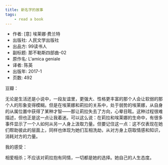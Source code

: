 ```yaml
---
title: 新名字的故事
tags:
    - read a book
---
```


- 作者:  [意] 埃莱娜·费兰特 
- 出版社: 人民文学出版社
- 出品方: 99读书人
- 副标题: 那不勒斯四部曲-02
- 原作名: L'amica geniale
- 译者: 陈英 
- 出版年: 2017-1
- 页数: 492

豆瓣：

无论是生活还是小说中，一段友谊里，更强大、性格更丰富的那个人会让软弱的那个人的形象变得模糊。但是在埃莱娜和莉拉的关系中，处于弱势的埃莱娜，从自身的从属位置中获得了某种才智——那让莉拉失去了方向，心晕目眩。这种过程很难描述，但也正是这一点让我着迷。可以这么说：在莉拉和埃莱娜的生命中，有很多事件显示了一个人如何从另一人身上汲取力量。但要记住这一点：这不仅表现在她们帮助彼此的层面上，同样也体现为她们互相洗劫，从对方身上窃取情感和知识，消耗对方的力量。

我的感受：

相爱相杀；不应该对莉拉抱有同情，一切都是她的选择。她自己的人生态度。